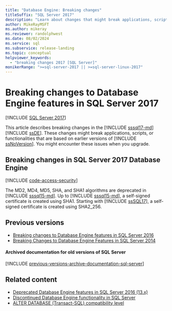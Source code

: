 ```yaml
---
title: "Database Engine: Breaking changes"
titleSuffix: "SQL Server 2017"
description: "Learn about changes that might break applications, scripts, or functionalities that are based on earlier versions of SQL Server."
author: MikeRayMSFT
ms.author: mikeray
ms.reviewer: randolphwest
ms.date: 08/02/2024
ms.service: sql
ms.subservice: release-landing
ms.topic: conceptual
helpviewer_keywords:
  - "breaking changes 2017 [SQL Server]"
monikerRange: ">=sql-server-2017 || >=sql-server-linux-2017"
---
```

# Breaking changes to Database Engine features in SQL Server 2017

[!INCLUDE [SQL Server 2017](../includes/applies-to-version/sqlserver2017.md)]

This article describes breaking changes in the [!INCLUDE [sssql17-md](../includes/sssql17-md.md)] [!INCLUDE [ssDE](../includes/ssde-md.md)]. These changes might break applications, scripts, or functionalities that are based on earlier versions of [!INCLUDE [ssNoVersion](../includes/ssnoversion-md.md)]. You might encounter these issues when you upgrade.

## Breaking changes in SQL Server 2017 Database Engine

[!INCLUDE [code-access-security](includes/code-access-security.md)]

The MD2, MD4, MD5, SHA, and SHA1 algorithms are deprecated in [!INCLUDE [sssql15-md](../includes/sssql16-md.md)]. Up to [!INCLUDE [sssql15-md](../includes/sssql16-md.md)], a self-signed certificate is created using SHA1. Starting with [!INCLUDE [ssSQL17](../includes/sssql17-md.md)], a self-signed certificate is created using SHA2_256.

## Previous versions

- [Breaking changes to Database Engine features in SQL Server 2016](breaking-changes-to-database-engine-features-in-sql-server-2016.md)
- [Breaking Changes to Database Engine Features in SQL Server 2014](/previous-versions/sql/2014/database-engine/breaking-changes-to-database-engine-features-in-sql-server-2016?view=sql-server-2014&preserve-view=true#SQL14)

#### Archived documentation for old versions of SQL Server

[!INCLUDE [previous-versions-archive-documentation-sql-server](includes/previous-versions-archive-documentation-sql-server.md)]

## Related content

- [Deprecated Database Engine features in SQL Server 2016 (13.x)](deprecated-database-engine-features-in-sql-server-2016.md)
- [Discontinued Database Engine functionality in SQL Server](discontinued-database-engine-functionality-in-sql-server.md)
- [ALTER DATABASE (Transact-SQL) compatibility level](../t-sql/statements/alter-database-transact-sql-compatibility-level.md)
